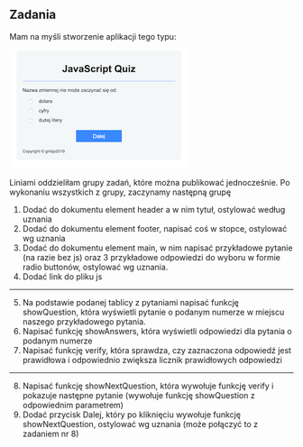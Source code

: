 
## Zadania
 Mam na myśli stworzenie aplikacji tego typu:

 ![przykładowy efekt](/example.png)

Liniami oddzieliłam grupy zadań, które można publikować jednocześnie. Po wykonaniu wszystkich z grupy, zaczynamy następną grupę

1. Dodać do dokumentu element header a w nim tytuł, ostylować według uznania
2. Dodać do dokumentu element footer, napisać coś w stopce, ostylować wg uznania
3. Dodać do dokumentu element main, w nim napisać przykładowe pytanie (na razie bez js) oraz 3 przykładowe odpowiedzi do wyboru w formie radio buttonów, ostylować wg uznania.
4. Dodać link do pliku js
---
5. Na podstawie podanej tablicy z pytaniami napisać funkcję showQuestion, która wyświetli pytanie o podanym numerze w miejscu naszego przykładowego pytania. 
6. Napisać funkcję showAnswers, która wyświetli odpowiedzi dla pytania o podanym numerze
7. Napisać funkcję verify, która sprawdza, czy zaznaczona odpowiedź jest prawidłowa i odpowiednio zwiększa licznik prawidłowych odpowiedzi
---
8. Napisać funkcję showNextQuestion, która wywołuje funkcję verify i pokazuje następne pytanie (wywołuje funkcję showQuestion z odpowiednim parametrem)
9. Dodać przycisk Dalej, który po kliknięciu wywołuje funkcję showNextQuestion, ostylować wg uznania (może połączyć to z zadaniem nr 8)



